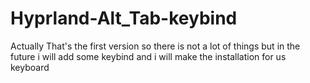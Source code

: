 # Hyprland-Alt_Tab-keybind
Actually That's the first version so there is not a lot of things but in the future i will add some keybind and i will make the installation for us keyboard
